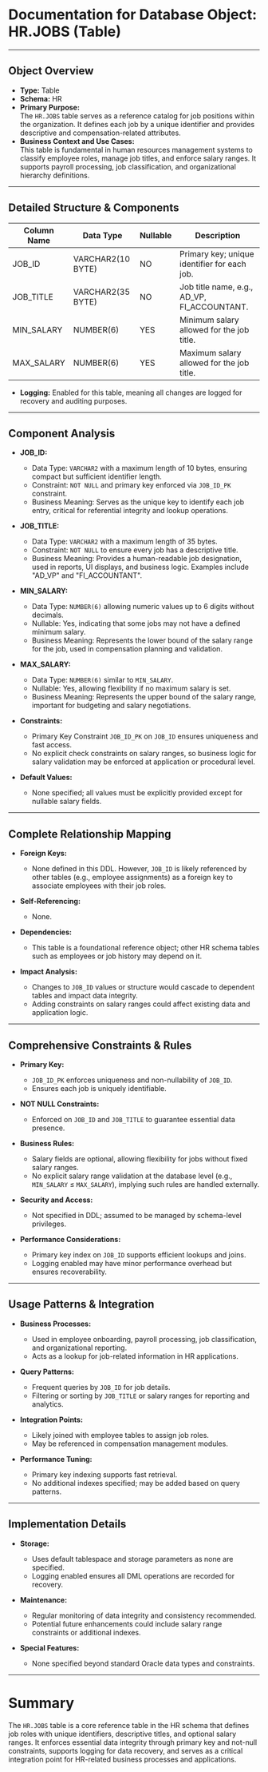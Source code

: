 # Documentation for Database Object: HR.JOBS (Table)

---

## Object Overview

- **Type:** Table  
- **Schema:** HR  
- **Primary Purpose:**  
  The `HR.JOBS` table serves as a reference catalog for job positions within the organization. It defines each job by a unique identifier and provides descriptive and compensation-related attributes.  
- **Business Context and Use Cases:**  
  This table is fundamental in human resources management systems to classify employee roles, manage job titles, and enforce salary ranges. It supports payroll processing, job classification, and organizational hierarchy definitions.

---

## Detailed Structure & Components

| Column Name | Data Type           | Nullable | Description                                      |
|-------------|---------------------|----------|------------------------------------------------|
| JOB_ID      | VARCHAR2(10 BYTE)   | NO       | Primary key; unique identifier for each job.   |
| JOB_TITLE   | VARCHAR2(35 BYTE)   | NO       | Job title name, e.g., AD_VP, FI_ACCOUNTANT.    |
| MIN_SALARY  | NUMBER(6)           | YES      | Minimum salary allowed for the job title.      |
| MAX_SALARY  | NUMBER(6)           | YES      | Maximum salary allowed for the job title.      |

- **Logging:** Enabled for this table, meaning all changes are logged for recovery and auditing purposes.

---

## Component Analysis

- **JOB_ID:**  
  - Data Type: `VARCHAR2` with a maximum length of 10 bytes, ensuring compact but sufficient identifier length.  
  - Constraint: `NOT NULL` and primary key enforced via `JOB_ID_PK` constraint.  
  - Business Meaning: Serves as the unique key to identify each job entry, critical for referential integrity and lookup operations.

- **JOB_TITLE:**  
  - Data Type: `VARCHAR2` with a maximum length of 35 bytes.  
  - Constraint: `NOT NULL` to ensure every job has a descriptive title.  
  - Business Meaning: Provides a human-readable job designation, used in reports, UI displays, and business logic. Examples include "AD_VP" and "FI_ACCOUNTANT".

- **MIN_SALARY:**  
  - Data Type: `NUMBER(6)` allowing numeric values up to 6 digits without decimals.  
  - Nullable: Yes, indicating that some jobs may not have a defined minimum salary.  
  - Business Meaning: Represents the lower bound of the salary range for the job, used in compensation planning and validation.

- **MAX_SALARY:**  
  - Data Type: `NUMBER(6)` similar to `MIN_SALARY`.  
  - Nullable: Yes, allowing flexibility if no maximum salary is set.  
  - Business Meaning: Represents the upper bound of the salary range, important for budgeting and salary negotiations.

- **Constraints:**  
  - Primary Key Constraint `JOB_ID_PK` on `JOB_ID` ensures uniqueness and fast access.  
  - No explicit check constraints on salary ranges, so business logic for salary validation may be enforced at application or procedural level.

- **Default Values:**  
  - None specified; all values must be explicitly provided except for nullable salary fields.

---

## Complete Relationship Mapping

- **Foreign Keys:**  
  - None defined in this DDL. However, `JOB_ID` is likely referenced by other tables (e.g., employee assignments) as a foreign key to associate employees with their job roles.

- **Self-Referencing:**  
  - None.

- **Dependencies:**  
  - This table is a foundational reference object; other HR schema tables such as employees or job history may depend on it.

- **Impact Analysis:**  
  - Changes to `JOB_ID` values or structure would cascade to dependent tables and impact data integrity.  
  - Adding constraints on salary ranges could affect existing data and application logic.

---

## Comprehensive Constraints & Rules

- **Primary Key:**  
  - `JOB_ID_PK` enforces uniqueness and non-nullability of `JOB_ID`.  
  - Ensures each job is uniquely identifiable.

- **NOT NULL Constraints:**  
  - Enforced on `JOB_ID` and `JOB_TITLE` to guarantee essential data presence.

- **Business Rules:**  
  - Salary fields are optional, allowing flexibility for jobs without fixed salary ranges.  
  - No explicit salary range validation at the database level (e.g., `MIN_SALARY` ≤ `MAX_SALARY`), implying such rules are handled externally.

- **Security and Access:**  
  - Not specified in DDL; assumed to be managed by schema-level privileges.

- **Performance Considerations:**  
  - Primary key index on `JOB_ID` supports efficient lookups and joins.  
  - Logging enabled may have minor performance overhead but ensures recoverability.

---

## Usage Patterns & Integration

- **Business Processes:**  
  - Used in employee onboarding, payroll processing, job classification, and organizational reporting.  
  - Acts as a lookup for job-related information in HR applications.

- **Query Patterns:**  
  - Frequent queries by `JOB_ID` for job details.  
  - Filtering or sorting by `JOB_TITLE` or salary ranges for reporting and analytics.

- **Integration Points:**  
  - Likely joined with employee tables to assign job roles.  
  - May be referenced in compensation management modules.

- **Performance Tuning:**  
  - Primary key indexing supports fast retrieval.  
  - No additional indexes specified; may be added based on query patterns.

---

## Implementation Details

- **Storage:**  
  - Uses default tablespace and storage parameters as none are specified.  
  - Logging enabled ensures all DML operations are recorded for recovery.

- **Maintenance:**  
  - Regular monitoring of data integrity and consistency recommended.  
  - Potential future enhancements could include salary range constraints or additional indexes.

- **Special Features:**  
  - None specified beyond standard Oracle data types and constraints.

---

# Summary

The `HR.JOBS` table is a core reference table in the HR schema that defines job roles with unique identifiers, descriptive titles, and optional salary ranges. It enforces essential data integrity through primary key and not-null constraints, supports logging for data recovery, and serves as a critical integration point for HR-related business processes and applications.